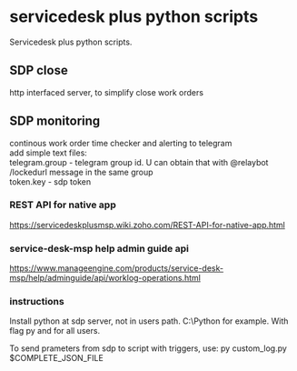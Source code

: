 # servicedesk plus python scripts
Servicedesk plus python scripts.

## SDP close
http interfaced server, to simplify close work orders

## SDP monitoring
continous work order time checker and alerting to telegram  
add simple text files:  
telegram.group - telegram group id. U can obtain that with @relaybot /lockedurl message in the same group  
token.key - sdp token

### REST API for native app
https://servicedeskplusmsp.wiki.zoho.com/REST-API-for-native-app.html

### service-desk-msp help admin guide api
https://www.manageengine.com/products/service-desk-msp/help/adminguide/api/worklog-operations.html

### instructions
Install python at sdp server, not in users path. C:\Python for example. With flag py and for all users.

To send prameters from sdp to script with triggers, use:
py custom_log.py $COMPLETE_JSON_FILE
